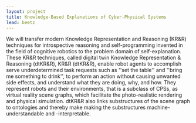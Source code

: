 ```yaml
---
layout: project
title: Knowledge-Based Explanations of Cyber-Physical Systems 
lead: beetz
---
```


We will 
transfer modern 
Knowledge Representation and Reasoning
(KR&R) techniques 
for introspective reasoning and self-programming
invented in the field of 
cognitive robotics to the problem domain of
self-explanation. These KR&R techniques, called digital twin
Knowledge Representation & Reasoning (dtKR&R), 
KR&R (dtKR&R), 
enable robot agents
to accomplish 
serve
underdetermined task 
requests such as ''set the table''
and ''bring me something to drink'', to perform an
action without causing 
unwanted side effects, and understand what they 
are doing, why, and how. 
They represent robots and their environments, that is 
a
subclass of CPSs, as virtual reality scene graphs,
which facilitate the photo-realistic rendering and physical simulation. 
dtKR&R also links substructures of the scene
graph to ontologies and thereby make 
making
the substructures
machine-understandable and -interpretable.


